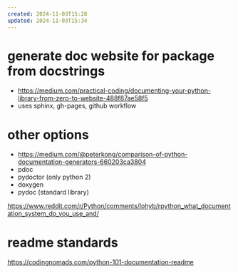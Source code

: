 ```yaml
---
created: 2024-11-03T15:28
updated: 2024-11-03T15:34
---
```


# generate doc website for package from docstrings
- https://medium.com/practical-coding/documenting-your-python-library-from-zero-to-website-488f87ae58f5
- uses sphinx, gh-pages, github workflow

# other options
- https://medium.com/@peterkong/comparison-of-python-documentation-generators-660203ca3804
- pdoc
- pydoctor (only python 2)
- doxygen
- pydoc (standard library)

https://www.reddit.com/r/Python/comments/lohyb/rpython_what_documentation_system_do_you_use_and/


# readme standards
https://codingnomads.com/python-101-documentation-readme